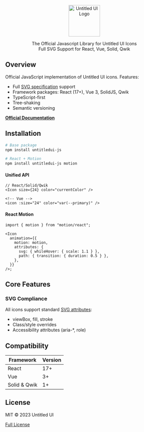 <p align="center">
  <img src="https://untitledui.publicsource.space/logo.svg" alt="Untitled UI Logo" width="100" height="100">
</p>

<p align="center">
  The Official Javascript Library for Untitled UI Icons<br>
  Full SVG Support for React, Vue, Solid, Qwik
</p>

## Overview

Official JavaScript implementation of Untitled UI icons. Features:

- Full [SVG specification](https://developer.mozilla.org/en-US/docs/Web/SVG/Attribute) support
- Framework packages: React (17+), Vue 3, SolidJS, Qwik
- TypeScript-first
- Tree-shaking
- Semantic versioning

**[Official Documentation](http://untitledui.publicsource.space)**

## Installation

```bash
# Base package
npm install untitledui-js

# React + Motion
npm install untitledui-js motion
```

#### Unified API

```tsx
// React/Solid/Qwik
<Icon size={24} color="currentColor" />

<!-- Vue -->
<icon :size="24" color="var(--primary)" />
```

#### React Motion

```tsx
import { motion } from "motion/react";

<Icon
  animation={{
    motion: motion,
    attributes: {
      svg: { whileHover: { scale: 1.1 } },
      path: { transition: { duration: 0.5 } },
    },
  }}
/>;
```

## Core Features

### SVG Compliance

All icons support standard [SVG attributes](https://developer.mozilla.org/en-US/docs/Web/SVG/Attribute):

- viewBox, fill, stroke
- Class/style overrides
- Accessibility attributes (aria-\*, role)

## Compatibility

| Framework    | Version |
| ------------ | ------- |
| React        | 17+     |
| Vue          | 3+      |
| Solid & Qwik | 1+      |

## License

MIT © 2023 Untitled UI

[Full License](./LICENSE.md)
